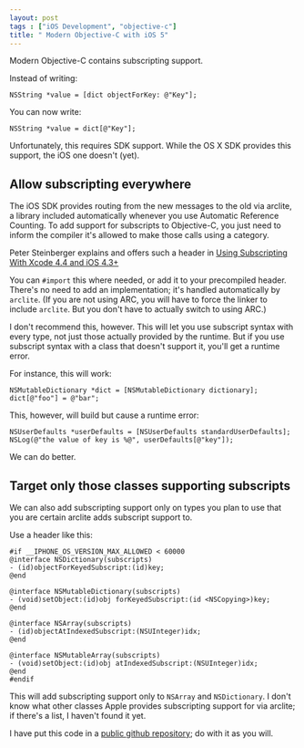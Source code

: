 ```yaml
---
layout: post
tags : ["iOS Development", "objective-c"]
title: " Modern Objective-C with iOS 5"
---
```

Modern Objective-C contains subscripting support.

Instead of writing:

	NSString *value = [dict objectForKey: @"Key"];

You can now write:

	NSString *value = dict[@"Key"];

Unfortunately, this requires SDK support. While the OS X SDK provides this support, the iOS one doesn't (yet).

## Allow subscripting everywhere ##

The iOS SDK provides routing from the new messages to the old via arclite, a library included automatically whenever you use Automatic Reference Counting. To add support for subscripts to Objective-C, you just need to inform the compiler it's allowed to make those calls using a category.

Peter Steinberger explains and offers such a header in [Using Subscripting With Xcode 4.4 and iOS 4.3+][1]

You can `#import` this where needed, or add it to your precompiled header. There's no need to add an implementation; it's handled automatically by `arclite`. (If you are not using ARC, you will have to force the linker to include `arclite`. But you don't have to actually switch to using ARC.)

I don't recommend this, however. This will let you use subscript syntax with every type, not just those actually provided by the runtime. But if you use subscript syntax with a class that doesn't support it, you'll get a runtime error.

For instance, this will work:

	NSMutableDictionary *dict = [NSMutableDictionary dictionary];
	dict[@"foo"] = @"bar";

This, however, will build but cause a runtime error:

	NSUserDefaults *userDefaults = [NSUserDefaults standardUserDefaults];
	NSLog(@"the value of key is %@", userDefaults[@"key"]);

We can do better.

## Target only those classes supporting subscripts ##

We can also add subscripting support only on types you plan to use that you are certain arclite adds subscript support to.

Use a header like this:

	#if __IPHONE_OS_VERSION_MAX_ALLOWED < 60000
	@interface NSDictionary(subscripts)
	- (id)objectForKeyedSubscript:(id)key;
	@end
	
	@interface NSMutableDictionary(subscripts)
	- (void)setObject:(id)obj forKeyedSubscript:(id <NSCopying>)key;
	@end
	
	@interface NSArray(subscripts)
	- (id)objectAtIndexedSubscript:(NSUInteger)idx;
	@end
	
	@interface NSMutableArray(subscripts)
	- (void)setObject:(id)obj atIndexedSubscript:(NSUInteger)idx;
	@end
	#endif

This will add subscripting support only to `NSArray` and `NSDictionary`. I don't know what other classes Apple provides subscripting support for via arclite; if there's a list, I haven't found it yet.

I have put this code in a [public github repository][2]; do with it as you will.

  [1]: http://petersteinberger.com/blog/2012/using-subscripting-with-Xcode-4_4-and-iOS-4_3/
  [2]: https://github.com/tewha/iOS-Subscripting